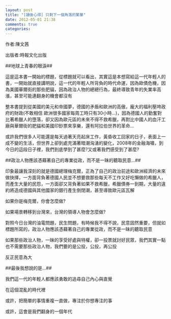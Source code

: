 ```yaml
---
layout: post
title: "[讀後心得] 只剩下一個角落的繁華"
date: 2012-05-01 21:38
comments: true
categories: 
---
```


作者:陳文茜

出版者:時報文化出版

<!-- more  -->

##地球上青春的眼淚##

這是這本書一開始的標題，從標題就可以看出，其實這是本想寫給這一代年輕人的書，一開始就直接講明說，這一代的年輕人所背負的時代命運，因為歐債危機，因為美國華爾街的那些肥貓，因為政治人物的總總行為，最終導致青年的失業率高漲，甚至可能連翻身的機會都沒有

整本書提到從美國的美元和帝國夢，德國的矛盾和歐洲的高傲，龐大的福利壓垮政府的財政(不敢相信 歐洲很多國家每周工時只有30小時...)，因為德國人的勤奮對比著希臘人的墮落，卻又因為歐元區的未來不得不救希臘，再對比中國人的血汗工廠與華爾街的肥貓和美國印鈔票來享樂，還有阿拉伯世界的革命...

或許我們很多人可能還是每天過著天亮起床工作，黃昏收工回家的日子，表面上一成不變的生活，但世界上卻到處充滿著暗潮洶湧的變化，2008年的金融海嘯，到今日的這段日子裡，我們到底學到了甚麼?又或著我們感受到了甚麼?

##政治人物應該憑藉著自己的專業從政，而不是一昧的聽取民意...##

印象最讓我深刻的就是德國總理梅克爾，正為了自己的政治前途和歐洲經濟的未來做抉擇，一方面背負著德國人民並不想要救那些每天不工作又好吃懶做的希臘人，而產生大量的民怨，一方面卻又背負著如果不救希臘，希臘債券一到期，大量的違約將造成德國與其他國家的銀行產生倒閉潮，甚至導致歐元區瓦解

如果你是梅克爾，你會怎麼做?

如果場景轉移到台灣來，台灣的領導人物會怎麼做?

對照今日台灣的油電問題，民生問題，有時候我不得不說，民意固然重要，但就如標題所寫的，政治人物應該憑藉著自己的專業從政，而不是一昧的聽取民意

如果那些政治人物，一昧的享受好處與特權，卻一投票就討好民眾，我們其實一點也不需要那些政治人物，我們要的是公投，公投，再公投

反正民意為大

##最後我想說的是...##

我們這一代的年輕人都應該勇敢的追尋自己內心與直覺

在這個混亂的時代裡

或許，把簡單的事情重複一直做，專注於你想專注的事

或許，這會是我們翻身的一個年代

